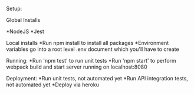 Setup:

Global Installs

*NodeJS
*Jest

Local installs
*Run npm install to install all packages
*Environment variables go into a root level .env document which you'll have to create

Running:
*Run 'npm test' to run unit tests
*Run 'npm start' to perform webpack build and start server running on localhost:8080

Deployment:
*Run unit tests, not automated yet
*Run API integration tests, not automated yet
*Deploy via heroku
